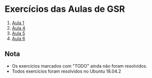 # Exercícios das Aulas de GSR

1. [Aula 1](2019-03-22-Gestao-Utilizadores.md)
2. [Aula 4](2019-03-27-Interfaces-De-Rede.md)
3. [Aula 5](2019-04-08-DNS.md)
4. [Aula 6](2019-04-08-Apache.md)

## Nota
 - Os exercícios marcados com "TODO" ainda não foram resolvidos.
 - Todos exercícios foram resolvidos no Ubuntu 18.04.2
